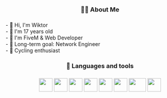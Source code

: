 <img src="https://cdn.discordapp.com/attachments/977673745340694578/1213143714327957555/teo_bg.png?ex=65f46720&is=65e1f220&hm=c8eff114daa4db5b694ac418a52e750e6d5931e9f570d6599be891c9f51062b9&" alt="">

###

<h3 align="center">👩‍💻 About Me</h3>

###

<p align="left">- 🩷 Hi, I'm Wiktor<br>- 🤍 I'm 17 years old<br>- 🩷 I'm FiveM & Web Developer<br>- 🤍 Long-term goal: Network Engineer <br>- 🩷 Cycling enthusiast</p>

###

<h3 align="center">📨 Languages and tools</h3>

###

<p align="center">
<img src="https://media.discordapp.net/attachments/977673745340694578/1213151120877424650/html5.226x256.png?ex=65f46e06&is=65e1f906&hm=4cd7f7624089ec92ae740a4769c85bb5e5acf655595e34ddf4effe5d62447741&=&format=webp&quality=lossless" alt="" height="36" width="36">
<img src="https://media.discordapp.net/attachments/977673745340694578/1213151121170898974/css3-plain.225x256.png?ex=65f46e06&is=65e1f906&hm=b25e8f255c672eb419bebb654f62a1e1391ffe4a669a9b98e9f177ea6a4c1060&=&format=webp&quality=lossless" alt="" height="36" width="36">
<img src="https://media.discordapp.net/attachments/977673745340694578/1213151122173333525/javascript-js.256x256.png?ex=65f46e06&is=65e1f906&hm=a380daf21e6d3b199a4ff01e875c935a0c9a542ed6ae10ebfe22ff169347e26a&=&format=webp&quality=lossless" alt="" height="36" width="36">
<img src="https://media.discordapp.net/attachments/977673745340694578/1213151122416468029/file-type-lua.256x256.png?ex=65f46e06&is=65e1f906&hm=d27be6392f665c50b29c2573a991d7baf525cf108682824f215263a5551e351d&=&format=webp&quality=lossless" alt="" height="36" width="36">
<img src="https://media.discordapp.net/attachments/977673745340694578/1213151121900576818/visual-studio-code.256x255.png?ex=65f46e06&is=65e1f906&hm=0418248b956ce5b04fb5d967f40ad440fa173e5bb9a71b6939dd0dfde59f21dc&=&format=webp&quality=lossless" alt="" height="36" width="36">
<img src="https://media.discordapp.net/attachments/977673745340694578/1213151121430810634/windows-azure.256x256.png?ex=65f46e06&is=65e1f906&hm=857a9d2dcf05955d9c1c2f743ddd1fa3303d7107c9549177c16459dd480a5284&=&format=webp&quality=lossless" alt="" height="36" width="36">
<img src="https://media.discordapp.net/attachments/977673745340694578/1213153642241327175/mysql-original-wordmark.256x133.png?ex=65f4705f&is=65e1fb5f&hm=bd7021bd1424942ab340954b1985e41c06d32636dca6154be462224cbd85228b&=&format=webp&quality=lossless" alt="" height="36" width="46">
<img src="https://media.discordapp.net/attachments/977673745340694578/1213151120625762334/photoshop.png?ex=65f46e06&is=65e1f906&hm=5ab4085c106ad047fe7dc4f0f5e8e0e33fbf9fddd54854823f7103ec6ca9f1da&=&format=webp&quality=lossless" alt="" height="36" width="36">
</p>
